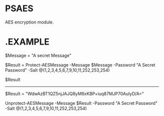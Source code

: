 # PSAES
AES encryption module.

# .EXAMPLE

$Message = "A secret Message"

$Result = Protect-AESMessage -Message $Message -Password "A Secret Password" -Salt @(1,2,3,4,5,6,7,9,10,11,252,253,254)

$Result

-----------------
$Result = "WdwAzBT1QZ5njJAJQ8yM6xKBP+iuq87MJP70AuIyD/A="

Unprotect-AESMessage -Message $Result -Password "A Secret Password" -Salt @(1,2,3,4,5,6,7,9,10,11,252,253,254)
